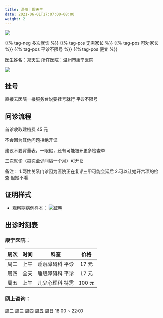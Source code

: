 ```yaml
---
title: 温州｜郑天生
date: 2021-06-01T17:07:00+08:00
weight: 2
---
```


![](/images/doctor/zheng-tiansheng.jpg)

{{% tag-neg 多次就诊 %}} {{% tag-pos 无需家长 %}} {{% tag-pos 可劝家长 %}}
{{% tag-pos 平诊不限号 %}} {{% tag-pos 便宜 %}}

医生姓名：郑天生
所在医院：温州市康宁医院

![](/images/doctor/zheng-tiansheng-qr.jpg)

## 挂号

直接去医院一楼服务台说要挂号就行 平诊不限号

## 问诊流程

首诊收取建档费 45 元

不会因为其他问题拒绝开证

建议不要背量表，一眼假，还有可能被开更多检查单

三次就诊（每次至少间隔一个月）可开证

备注： 1.两性关系门诊因为医院正在复评三甲可能会延后 2.可以让她开六项的检查 但她不看

## 证明样式

- 观察期病例样本：
  ![证明](images/doctor/zheng-tiansheng-zm.jpg)

## 出诊时刻表

### 康宁医院：

| 周次 | 时间 |      科室       |  价格  |
| :--: | :--: | :-------------: | :----: |
| 周二 | 上午 | 睡眠障碍科 平诊 | 17 元  |
| 周四 | 全天 | 睡眠障碍科 平诊 | 17 元  |
| 周五 | 上午 | 儿少心理科 特需 | 100 元 |

### 网上咨询：

周二 周三 周四 周五 周日 18:00 ~ 22:00
